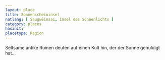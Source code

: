 ```yaml
---
layout: place
title: Sonnenscheininsel
natlang: [ Saugwēinsai, Insel des Sonnenlichts ]
category: places
hasinit:
placetype: Region
---
```


Seltsame antike Ruinen deuten auf einen Kult hin, der der Sonne gehuldigt hat...